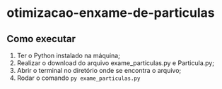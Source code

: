 # otimizacao-enxame-de-particulas
 
## Como executar

1. Ter o Python instalado na máquina;
2. Realizar o download do arquivo exame_particulas.py e Particula.py;
3. Abrir o terminal no diretório onde se encontra o arquivo;
4. Rodar o comando <code>py exame_particulas.py</code>
